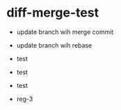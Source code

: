 # diff-merge-test

* update branch wih merge commit
* update branch wih rebase
* test
* test

* test

* reg-3
